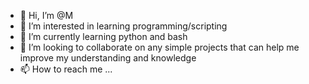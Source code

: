 - 👋 Hi, I’m @M
- 👀 I’m interested in learning programming/scripting
- 🌱 I’m currently learning python and bash
- 💞️ I’m looking to collaborate on any simple projects that can help me improve my understanding and knowledge
- 📫 How to reach me ...

<!---
M/MSydney is a ✨ special ✨ repository because its `README.md` (this file) appears on your GitHub profile.
You can click the Preview link to take a look at your changes.
--->
